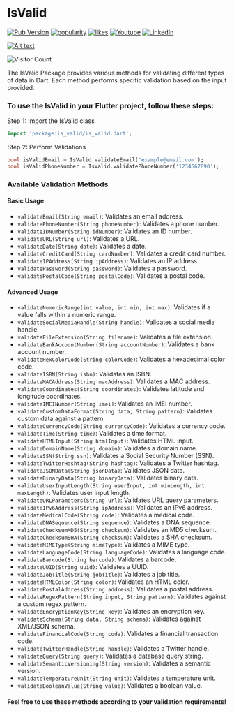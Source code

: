 # IsValid

[![Pub Version](https://img.shields.io/pub/v/badges?color=blueviolet)](https://pub.dev/packages/is_valid)
[![popularity](https://img.shields.io/pub/popularity/badges?logo=dart)](https://pub.dev/packages/is_valid/score)
[![likes](https://img.shields.io/pub/likes/badges?logo=dart)](https://pub.dev/packages/is_valid/score)
[![Youtube](https://img.shields.io/badge/YouTube-FF0000?logo=youtube&logoColor=white)](https://www.youtube.com/@AbdallahAlsaifi)
[![LinkedIn](https://img.shields.io/badge/LinkedIn-in-0e76a8)](https://www.linkedin.com/in/abdallahAlsaifi)

[![Alt text](https://bmc-cdn.nyc3.digitaloceanspaces.com/BMC-button-images/custom_images/orange_img.png)](https://www.buymeacoffee.com/abdallahalsaifi)

![Visitor Count](https://profile-counter.glitch.me/abdallahAlsaifi/count.svg)

The IsValid Package provides various methods for validating different types of data in Dart. Each method performs specific validation based on the input provided.


### To use the IsValid in your Flutter project, follow these steps:
Step 1: Import the IsValid class
```dart
import 'package:is_valid/is_valid.dart';
```
Step 2: Perform Validations
```dart
bool isValidEmail = IsValid.validateEmail('example@email.com');
bool isValidPhoneNumber = IsValid.validatePhoneNumber('1234567890');
```
### Available Validation Methods
#### Basic Usage
- `validateEmail(String email)`: Validates an email address.
- `validatePhoneNumber(String phoneNumber)`: Validates a phone number.
- `validateIDNumber(String idNumber)`: Validates an ID number.
- `validateURL(String url)`: Validates a URL.
- `validateDate(String date)`: Validates a date.
- `validateCreditCard(String cardNumber)`: Validates a credit card number.
- `validateIPAddress(String ipAddress)`: Validates an IP address.
- `validatePassword(String password)`: Validates a password.
- `validatePostalCode(String postalCode)`: Validates a postal code.
#### Advanced Usage
- `validateNumericRange(int value, int min, int max)`: Validates if a value falls within a numeric range.
- `validateSocialMediaHandle(String handle)`: Validates a social media handle.
- `validateFileExtension(String filename)`: Validates a file extension.
- `validateBankAccountNumber(String accountNumber)`: Validates a bank account number.
- `validateHexColorCode(String colorCode)`: Validates a hexadecimal color code.
- `validateISBN(String isbn)`: Validates an ISBN.
- `validateMACAddress(String macAddress)`: Validates a MAC address.
- `validateCoordinates(String coordinates)`: Validates latitude and longitude coordinates.
- `validateIMEINumber(String imei)`: Validates an IMEI number.
- `validateCustomDataFormat(String data, String pattern)`: Validates custom data against a pattern.
- `validateCurrencyCode(String currencyCode)`: Validates a currency code.
- `validateTime(String time)`: Validates a time format.
- `validateHTMLInput(String htmlInput)`: Validates HTML input.
- `validateDomainName(String domain)`: Validates a domain name.
- `validateSSN(String ssn)`: Validates a Social Security Number (SSN).
- `validateTwitterHashtag(String hashtag)`: Validates a Twitter hashtag.
- `validateJSONData(String jsonData)`: Validates JSON data.
- `validateBinaryData(String binaryData)`: Validates binary data.
- `validateUserInputLength(String userInput, int minLength, int maxLength)`: Validates user input length.
- `validateURLParameters(String url)`: Validates URL query parameters.
- `validateIPv6Address(String ipAddress)`: Validates an IPv6 address.
- `validateMedicalCode(String code)`: Validates a medical code.
- `validateDNASequence(String sequence)`: Validates a DNA sequence.
- `validateChecksumMD5(String checksum)`: Validates an MD5 checksum.
- `validateChecksumSHA(String checksum)`: Validates a SHA checksum.
- `validateMIMEType(String mimeType)`: Validates a MIME type.
- `validateLanguageCode(String languageCode)`: Validates a language code.
- `validateBarcode(String barcode)`: Validates a barcode.
- `validateUUID(String uuid)`: Validates a UUID.
- `validateJobTitle(String jobTitle)`: Validates a job title.
- `validateHTMLColor(String color)`: Validates an HTML color.
- `validatePostalAddress(String address)`: Validates a postal address.
- `validateRegexPattern(String input, String pattern)`: Validates against a custom regex pattern.
- `validateEncryptionKey(String key)`: Validates an encryption key.
- `validateSchema(String data, String schema)`: Validates against XML/JSON schema.
- `validateFinancialCode(String code)`: Validates a financial transaction code.
- `validateTwitterHandle(String handle)`: Validates a Twitter handle.
- `validateQuery(String query)`: Validates a database query string.
- `validateSemanticVersioning(String version)`: Validates a semantic version.
- `validateTemperatureUnit(String unit)`: Validates a temperature unit.
- `validateBooleanValue(String value)`: Validates a boolean value.

#### Feel free to use these methods according to your validation requirements!
